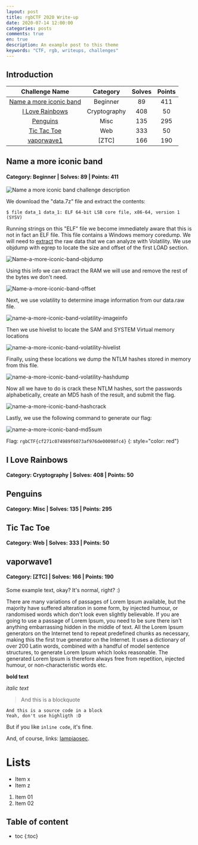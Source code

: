 ```yaml
---
layout: post
title: rgbCTF 2020 Write-up
date: 2020-07-14 12:00:00
categories: posts
comments: true
en: true
description: An example post to this theme
keywords: "CTF, rgb, writeups, challenges"
---
```


## Introduction

| Challenge Name | Category | Solves | Points |
|:--------------:|:--------:|:------:|:------:|
|[Name a more iconic band](#name-a-more-iconic-band) | Beginner | 89 | 411 |
|[I Love Rainbows](#i-love-rainbows) | Cryptography | 408 | 50 |
|[Penguins](#penguins) | Misc | 135 | 295 |
|[Tic Tac Toe](#tic-tac-toe) | Web | 333 | 50 |
|[vaporwave1](#vaporwave1) | [ZTC] | 166 | 190 |

## Name a more iconic band
#### Category: Beginner | Solves: 89 | Points: 411

![Name a more iconic band challenge description](https://i.imgur.com/zwX6zYQ.png)

We download the "data.7z" file and extract the contents:

`$ file data_1
data_1: ELF 64-bit LSB core file, x86-64, version 1 (SYSV)`

Running strings on this "ELF" file we become immediately aware that this is not in fact an ELF file.
This file contains a Windows memory coredump.
We will need to [extract](https://www.andreafortuna.org/2017/06/23/how-to-extract-a-ram-dump-from-a-running-virtualbox-machine/) the raw data that we can analyze with Volatility.
We use objdump with egrep to locate the size and offset of the first LOAD section.

![Name-a-more-iconic-band-objdump](https://i.imgur.com/Oe15Iz5.png)

Using this info we can extract the RAM we will use and remove the rest of the bytes we don't need.

![Name-a-more-iconic-band-offset](https://i.imgur.com/t1lI2o6.png)

Next, we use volatility to determine image information from our data.raw file.

![name-a-more-iconic-band-volatility-imageinfo](https://i.imgur.com/QmICVDb.png)

Then we use hivelist to locate the SAM and SYSTEM Virtual memory locations

![name-a-more-iconic-band-volatility-hivelist](https://i.imgur.com/mBJQKBS.png)

Finally, using these locations we dump the NTLM hashes stored in memory from this file.

![name-a-more-iconic-band-volatility-hashdump](https://i.imgur.com/wAEbuNk.png)

Now all we have to do is crack these NTLM hashes, sort the passwords alphabetically, create an MD5 hash of the result, and submit the flag.

![name-a-more-iconic-band-hashcrack](https://i.imgur.com/wVy4YPf.png)

Lastly, we use the following command to generate our flag:

![name-a-more-iconic-band-md5sum](https://i.imgur.com/XGKds6x.png)

Flag: `rgbCTF{cf271c074989f6073af976de00098fc4}`
{: style="color: red"}

## I Love Rainbows

#### Category: Cryptography | Solves: 408 | Points: 50

## Penguins

#### Category: Misc | Solves: 135 | Points: 295

## Tic Tac Toe

#### Category: Web | Solves: 333 | Points: 50

## vaporwave1

#### Category: [ZTC] | Solves: 166 | Points: 190

Some example text, okay? It's normal, right? :)

There are many variations of passages of Lorem Ipsum available, but the majority have suffered alteration in some form, by injected humour, or randomised words which don't look even slightly believable. If you are going to use a passage of Lorem Ipsum, you need to be sure there isn't anything embarrassing hidden in the middle of text. All the Lorem Ipsum generators on the Internet tend to repeat predefined chunks as necessary, making this the first true generator on the Internet. It uses a dictionary of over 200 Latin words, combined with a handful of model sentence structures, to generate Lorem Ipsum which looks reasonable. The generated Lorem Ipsum is therefore always free from repetition, injected humour, or non-characteristic words etc.

**bold text**

*italic text*

> And this is a blockquote

~~~
And this is a source code in a block
Yeah, don't use highligth :D
~~~

But if you like `inline code`, it's fine.

And, of course, links: [lampiaosec].

# Lists

* Item x
* Item z

1. Item 01
2. Item 02

## Table of content

* toc
{:toc}


[lampiaosec]: https://lampiaosec.github.io
